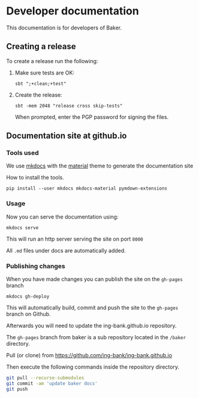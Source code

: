 # Developer documentation

This documentation is for developers of Baker.

## Creating a release

To create a release run the following:

1. Make sure tests are OK:

    `sbt ";+clean;+test"`

2. Create the release:

    `sbt -mem 2048 "release cross skip-tests"`

    When prompted, enter the PGP password for signing the files.

## Documentation site at github.io

### Tools used

We use [mkdocs](https://github.com/mkdocs/mkdocs) with the [material](https://github.com/squidfunk/mkdocs-material) theme to generate the documentation site 

How to install the tools.

```
pip install --user mkdocs mkdocs-material pymdown-extensions
```

### Usage

Now you can serve the documentation using:

```
mkdocs serve
```

This will run an http server serving the site on port `8000`

All `.md` files under docs are automatically added.

### Publishing changes

When you have made changes you can publish the site on the `gh-pages` branch

```
mkdocs gh-deploy
```

This will automatically build, commit and push the site to the `gh-pages` branch on Github.

Afterwards you will need to update the ing-bank.github.io repository.

The `gh-pages` branch from baker is a sub repository located in the `/baker` directory.

Pull (or clone) from https://github.com/ing-bank/ing-bank.github.io

Then execute the following commands inside the repository directory.

``` bash
git pull --recurse-submodules
git commit -am 'update baker docs'
git push
```
